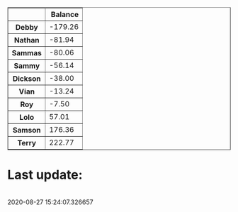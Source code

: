 <table border="1" class="dataframe">
  <thead>
    <tr style="text-align: right;">
      <th></th>
      <th>Balance</th>
    </tr>
  </thead>
  <tbody>
    <tr>
      <th>Debby</th>
      <td>-179.26</td>
    </tr>
    <tr>
      <th>Nathan</th>
      <td>-81.94</td>
    </tr>
    <tr>
      <th>Sammas</th>
      <td>-80.06</td>
    </tr>
    <tr>
      <th>Sammy</th>
      <td>-56.14</td>
    </tr>
    <tr>
      <th>Dickson</th>
      <td>-38.00</td>
    </tr>
    <tr>
      <th>Vian</th>
      <td>-13.24</td>
    </tr>
    <tr>
      <th>Roy</th>
      <td>-7.50</td>
    </tr>
    <tr>
      <th>Lolo</th>
      <td>57.01</td>
    </tr>
    <tr>
      <th>Samson</th>
      <td>176.36</td>
    </tr>
    <tr>
      <th>Terry</th>
      <td>222.77</td>
    </tr>
  </tbody>
</table><H1>Last update:</h1><br>2020-08-27 15:24:07.326657